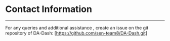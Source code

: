 # Contact Information


---



For any queries and additional assistance , create an issue on the git repository of DA-Dash: [https://github.com/sen-team8/DA-Dash.git]

